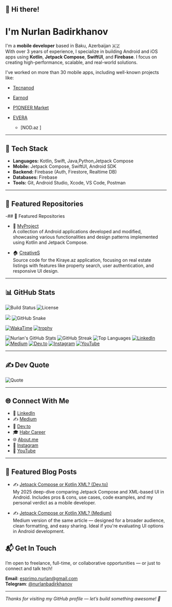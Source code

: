 ## 👋 Hi there!

# I'm Nurlan Badirkhanov

I'm a **mobile developer** based in Baku, Azerbaijan 🇦🇿  
With over 3 years of experience, I specialize in building Android and iOS apps using **Kotlin**, **Jetpack Compose**, **SwiftUI**, and **Firebase**. I focus on creating high-performance, scalable, and real-world solutions.

I've worked on more than 30 mobile apps, including well-known projects like:

- [Teсnanod](https://www.linkedin.com/company/tecnanod/)
- [Earnod](https://apkpure.com/earnod-%D0%B7%D0%B0%D1%80%D0%B0%D0%B1%D0%BE%D1%82%D0%BE%D0%BA-%D0%BD%D0%B0-%D1%80%D0%B5%D0%BA%D0%BB%D0%B0%D0%BC%D0%B5/com.ilnodstidio.zarabotok)
- [P1ONEER Market](https://play.google.com/store/apps/details?id=com.p1oneer.p1oneer&hl=az)
- [EVERA](https://play.google.com/store/apps/details?id=com.everammc.everaaz&hl=az)

  - [NOD.az ]


---

## 🚀 Tech Stack

- **Languages:** Kotlin, Swift, Java,Python,Jetpack Compose  
- **Mobile:** Jetpack Compose, SwiftUI, Android SDK  
- **Backend:** Firebase (Auth, Firestore, Realtime DB)
- **Databases:** Firebase  
- **Tools:** Git, Android Studio, Xcode, VS Code, Postman

---

## 📂 Featured Repositories

-## 📂 Featured Repositories

- 📱 [MyProject](https://github.com/NurlanBadirkhanov/MyProject)  
  A collection of Android applications developed and modified, showcasing various functionalities and design patterns implemented using Kotlin and Jetpack Compose.

- 🏠 [CreativeS](https://github.com/NurlanBadirkhanov/CreativeS)  
  Source code for the Kiraye.az application, focusing on real estate listings with features like property search, user authentication, and responsive UI design.




---

## 📊 GitHub Stats
![Build Status](https://img.shields.io/github/workflow/status/NurlanBadirkhanov/jetpack-compose-vs-xml/CI)
![License](https://img.shields.io/github/license/NurlanBadirkhanov/jetpack-compose-vs-xml)

![](https://komarev.com/ghpvc/?username=NurlanBadirkhanov&label=PROFILE+VIEWS&style=flat-square&color=blue)
![GitHub Snake](https://github.com/NurlanBadirkhanov/NurlanBadirkhanov/blob/output/github-contribution-grid-snake.svg)
<!-- Requires WakaTime account -->
<!-- Replace `NurlanBadirkhanov` with your actual WakaTime username -->
[![WakaTime](https://github-readme-stats.vercel.app/api/wakatime?username=NurlanBadirkhanov)](https://wakatime.com/@NurlanBadirkhanov)
[![trophy](https://github-profile-trophy.vercel.app/?username=NurlanBadirkhanov&theme=onedark&no-frame=true&column=7)](https://github.com/ryo-ma/github-profile-trophy)


![Nurlan's GitHub Stats](https://github-readme-stats.vercel.app/api?username=NurlanBadirkhanov&show_icons=true&theme=tokyonight)
![GitHub Streak](https://streak-stats.demolab.com?user=NurlanBadirkhanov&theme=tokyonight&hide_border=true)
![Top Languages](https://github-readme-stats.vercel.app/api/top-langs/?username=NurlanBadirkhanov&layout=compact&theme=tokyonight)
[![LinkedIn](https://img.shields.io/badge/LinkedIn-blue?logo=linkedin&logoColor=white)](https://www.linkedin.com/in/nurlanbadirkhanov/)
[![Medium](https://img.shields.io/badge/Medium-000000?logo=medium&logoColor=white)](https://medium.com/@badirkhanli)
[![Dev.to](https://img.shields.io/badge/Dev.to-0A0A0A?logo=dev.to&logoColor=white)](https://dev.to/nurlanbadirkhanov)
[![Instagram](https://img.shields.io/badge/Instagram-E4405F?logo=instagram&logoColor=white)](https://www.instagram.com/bedirxaanov_n/)
[![YouTube](https://img.shields.io/badge/YouTube-red?logo=youtube&logoColor=white)](https://www.youtube.com/@nurlanbadirkhanov)

---

## ✍️ Dev Quote

![Quote](https://quotes-github-readme.vercel.app/api?type=horizontal&theme=tokyonight)


---

## 🌐 Connect With Me

- 💼 [LinkedIn](https://www.linkedin.com/in/nurlanbadirkhanov/)
- ✍️ [Medium](https://badirkhanli.medium.com/)
- 💬 [Dev.to](https://dev.to/nurlanbadirkhanov)
- 🎓 [Habr Career](https://career.habr.com/nurlanbadirkhanov)
- 🌐 [About.me](https://about.me/nurlanbadirkhanli)
- 📸 [Instagram](https://www.instagram.com/bedirxaanov_n/)
- 🎥 [YouTube](https://www.youtube.com/watch?v=HOv7WZ6uR1o&ab_channel=ILNODA-%D0%92%D0%BB%D0%BE%D0%B3NurlanBadirkhanov)

---

## 📝 Featured Blog Posts

- ✍️ [Jetpack Compose or Kotlin XML? (Dev.to)](https://dev.to/nurlanbadirkhanov/jetpack-compose-or-kotlin-xml-3a6m)  
  My 2025 deep-dive comparing Jetpack Compose and XML-based UI in Android. Includes pros & cons, use cases, code examples, and my personal verdict as a mobile developer.

- ✍️ [Jetpack Compose or Kotlin XML? (Medium)](https://medium.com/@badirkhanli/jetpack-compose-or-kotlin-xml-03646a1d73a1)  
  Medium version of the same article — designed for a broader audience, clean formatting, and easy sharing. Ideal if you're evaluating UI options in Android development.





## 📬 Get In Touch

I’m open to freelance, full-time, or collaborative opportunities — or just to connect and talk tech!

**Email**: esprimo.nurlan@gmail.com  
**Telegram**: [@nurlanbadirkhanov](https://t.me/nurlanbadirkhanli)

---

_Thanks for visiting my GitHub profile — let’s build something awesome! 🚀_


